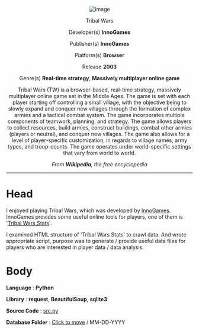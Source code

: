 <div align="center">

![image](https://github.com/CharmStrange/Project/assets/105769152/d9bc6ae2-c15f-4973-b791-36fbc13618ab)

Tribal Wars

Developer(s)	**InnoGames**

Publisher(s)	**InnoGames**

Platform(s)	**Browser**

Release	**2003**

Genre(s)	**Real-time strategy**, **Massively multiplayer online game**

Tribal Wars (TW) is a browser-based, real-time strategy, massively multiplayer online game set in the Middle Ages. The game is set with each player starting off controlling a small village, with the objective being to slowly expand and conquer new villages through the formation of complex armies and a tactical combat system. The game incorporates multiple components of teamwork, planning, and strategy. The game allows players to collect resources, build armies, construct buildings, combat other armies (players or neutral), and conquer new villages. The game also allows for a level of player-specific customization, in regards to village names, army types, and troop-counts. The game operates under world-specific settings that vary from world to world.

*From **Wikipedia**, the free encyclopedia*

</div>

---
# Head
I enjoyed playing Tribal Wars, which was developed by [InnoGames](https://www.innogames.com/). InnoGames provides some useful online tools for players, one of them is '[Tribal Wars Stats](https://www.twstats.com/)'. 

I examined HTML structure of 'Tribal Wars Stats' to crawl data. And wrote appropriate script, purpose was to generate / provide useful data files for players who are interested in player data / data analysis.

# Body
**Language** : **Python**

**Library** : **request**, **BeautifulSoup**, **sqlite3**

**Source Code** : [src.py](src.py)

**Database Folder** : [Click to move](Databases) / MM-DD-YYYY
